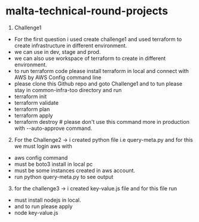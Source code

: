 # malta-technical-round-projects
1. Challenge1
- For the first question i used create challenge1 and used terraform to create infrastructure in different environment.
- we can use in dev, stage and prod. 
-  we can also use workspace of terraform to create in different environment.
- to run terraform code please install terraform in local and connect with AWS by 
AWS Config command line
- please clone this Github repo and goto Challenge1 and to tun please stay in common-infra-too directory and run 
- terraform init
- terraform validate
- terraform plan 
- terraform apply
- terraform destroy # please don't use this command more in production with --auto-approve command.

2. For the Challenge2 
-> i created python file i.e query-meta.py and for this we must login aws with 
- aws config command
- must be boto3 install in local pc
- must be some instances created in aws account.
- run python query-meta.py to see output

3. for the challenge3 
-> i created key-value.js file and for this file run 
- must install nodejs in local.
- and to run please apply 
- node key-value.js